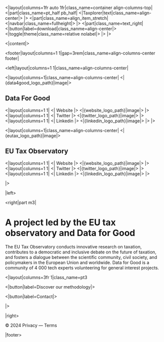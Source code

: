 
<|layout|columns=1fr auto 1fr|class_name=container align-columns-top|
<|part|class_name=pt_half pb_half|
<|Taxplorer|text|class_name=align-center|>
|>
<|part|class_name=align_item_stretch|
<|navbar|class_name=fullheight|>
|>
<|part|class_name=text_right|
<|button|label=download|class_nanme=align-center|>
<|toggle|theme|class_name=relative nolabel|>
|>
|>



<|content|>



<footer|layout|columns=1 1|gap=3rem|class_name=align-columns-center footer|


<left|layout|columns=1 1|class_name=align-columns-center|

<|layout|columns=1|class_name=align-columns-center|
<|{data4good_logo_path}|image|>
## Data For Good

<|layout|columns=1 1|
<|
Website
|>
<|{website_logo_path}|image|>
|>
<|layout|columns=1 1|
<|
Twitter
|>
<|{twitter_logo_path}|image|>
|>
<|layout|columns=1 1|
<|
Linkedin
|>
<|{linkedin_logo_path}|image|>
|>
|>

<|layout|columns=1|class_name=align-columns-center|
<|{eutax_logo_path}|image|>
## EU Tax Observatory  
<|layout|columns=1 1|
<|
Website
|>
<|{website_logo_path}|image|>
|>
<|layout|columns=1 1|
<|
Twitter
|>
<|{twitter_logo_path}|image|>
|>
<|layout|columns=1 1|
<|
Linkedin
|>
<|{linkedin_logo_path}|image|>
|>

|>

|left>

<right|part m3|

# A project led by the EU tax observatory and Data for Good

The EU Tax Observatory conducts innovative research on taxation, 
contributes to a democratic and inclusive debate on the future of 
taxation, and fosters a dialogue between the scientific community, 
civil society, and policymakers in the European Union and worldwide.
Data for Good is a community of 4 000 tech experts volunteering 
for general interest projects.  

<|layout|columns=3fr 1|class_name=pt3

<|button|label=Discover our methodology|>

<|button|label=Contact|>

|>

|right>

© 2024 Privacy — Terms

|footer>